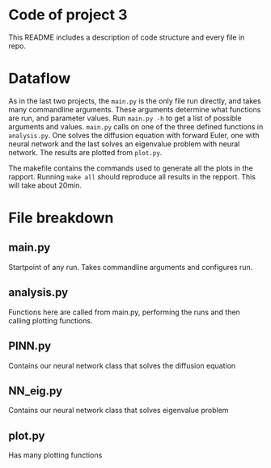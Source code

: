# Code of project 3
This README includes a description of code structure and every file in repo.

# Dataflow
As in the last two projects, the `main.py` is the only file run directly, and takes many commandline arguments. These arguments determine what functions are run, and parameter values. Run `main.py -h` to get a list of possible arguments and values. `main.py` calls on one of the three defined functions in `analysis.py`. One solves the diffusion equation with forward Euler, one with neural network and the last solves an eigenvalue problem with neural network. The results are plotted from `plot.py`. 

The makefile contains the commands used to generate all the plots in the rapport. Running `make all` should reproduce all results in the repport. This will take about 20min.

# File breakdown
## main.py
Startpoint of any run. Takes commandline arguments and configures run.

## analysis.py
Functions here are called from main.py, performing the runs and then calling plotting functions. 

## PINN.py
Contains our neural network class that solves the diffusion equation

## NN_eig.py
Contains our neural network class that solves eigenvalue problem

## plot.py
Has many plotting functions
